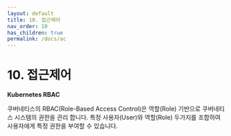 ```yaml
---
layout: default
title: 10. 접근제어
nav_order: 10
has_children: true
permalink: /docs/ac
---
```


# 10. 접근제어

**Kubernetes RBAC**

쿠버네티스의 RBAC(Role-Based Access Control)은 역할(Role) 기반으로 쿠버네티스 시스템의 권한을 관리 합니다. 특정 사용자(User)와 역할(Role) 두가지를 조합하여 사용자에게 특정 권한을 부여할 수 있습니다.



